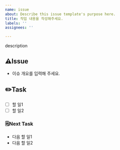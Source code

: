 ```yaml
---
name: issue
about: Describe this issue template's purpose here.
title: 작업 내용을 작성해주세요.
labels: ''
assignees: ''

---
```


description
## ⚠️Issue
- 이슈 개요를 입력해 주세요.
## ✏️Task
- [ ] 할 일1
- [ ] 할 일2
### 🗒️Next Task
- 다음 할 일1
- 다음 할 일2
